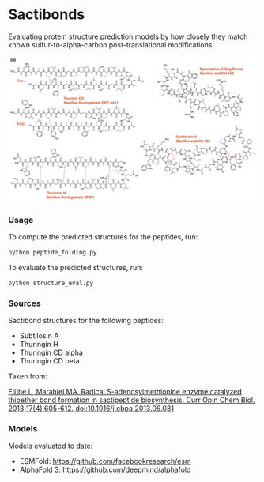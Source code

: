 # Sactibonds
Evaluating protein structure prediction models by how closely they match known sulfur-to-alpha-carbon post-translational modifications.

![Structures of some known sactipeptides](sactibonds.png)

### Usage

To compute the predicted structures for the peptides, run:
```bash
python peptide_folding.py
```

To evaluate the predicted structures, run:

```bash
python structure_eval.py
```

### Sources

Sactibond structures for the following peptides:

- Subtilosin A
- Thuringin H
- Thuringin CD alpha
- Thuringin CD beta

Taken from:

[Flühe L, Marahiel MA. Radical S-adenosylmethionine enzyme catalyzed thioether bond formation in sactipeptide biosynthesis. Curr Opin Chem Biol. 2013;17(4):605-612. doi:10.1016/j.cbpa.2013.06.031](https://www.sciencedirect.com/science/article/pii/S1367593113001269)


### Models

Models evaluated to date:

- ESMFold: https://github.com/facebookresearch/esm
- AlphaFold 3: https://github.com/deepmind/alphafold


